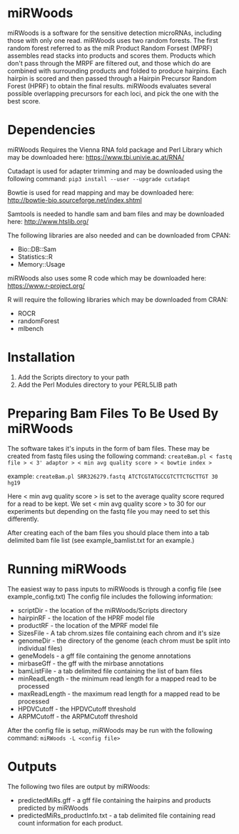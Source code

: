 # miRWoods

miRWoods is a software for the
    sensitive detection microRNAs, including those with only one read.
    miRWoods uses two random forests. The 
    first random forest referred to as the miR Product Random Forsest (MPRF) 
    assembles read stacks into products and scores them. Products which 
    don't pass through the MRPF are filtered out, and those which do are 
    combined with surrounding products and folded to produce hairpins. 
    Each hairpin is scored and then passed through a Hairpin Precursor 
    Random Forest (HPRF) to obtain the final results. miRWoods
    evaluates several possible overlapping precursors for each loci, and pick
    the one with the best score.
    
# Dependencies

miRWoods Requires the Vienna RNA fold package and Perl Library which may be downloaded here:
https://www.tbi.univie.ac.at/RNA/

Cutadapt is used for adapter trimming and may be downloaded using the following command:
`pip3 install --user --upgrade cutadapt`

Bowtie is used for read mapping and may be downloaded here:
http://bowtie-bio.sourceforge.net/index.shtml

Samtools is needed to handle sam and bam files and may be downloaded here:
http://www.htslib.org/

The following libraries are also needed and can be downloaded from CPAN:
- Bio::DB::Sam
- Statistics::R
- Memory::Usage

miRWoods also uses some R code which may be downloaded here:
https://www.r-project.org/  

R will require the following libraries which may be downloaded from CRAN:
- ROCR
- randomForest
- mlbench

# Installation

1. Add the Scripts directory to your path
2. Add the Perl Modules directory to your PERL5LIB path

# Preparing Bam Files To Be Used By miRWoods

The software takes it's inputs in the form of bam files.  These may be created from fastq files using the following command:
`createBam.pl < fastq file > < 3' adaptor > < min avg quality score > < bowtie index >`

example: `createBam.pl SRR326279.fastq ATCTCGTATGCCGTCTTCTGCTTGT 30 hg19`

Here < min avg quality score > is set to the average quality score requred for a read to be kept.  We set < min avg quality score > to 30 for our experiments but depending on the fastq file you may need to set this differently.

After creating each of the bam files you should place them into a tab delimited bam file list (see example_bamlist.txt for an example.)

# Running miRWoods

The easiest way to pass inputs to miRWoods is through a config file (see example_config.txt)  The config file includes the following information:

- scriptDir - the location of the miRWoods/Scripts directory
- hairpinRF - the location of the HPRF model file
- productRF - the location of the MPRF model file
- SizesFile - A tab chrom.sizes file containing each chrom and it's size 
- genomeDir - the directory of the genome (each chrom must be split into individual files)
- geneModels - a gff file containing the genome annotations
- mirbaseGff - the gff with the mirbase annotations 
- bamListFile - a tab delimited file containing the list of bam files
- minReadLength - the minimum read length for a mapped read to be processed
- maxReadLength - the maximum read length for a mapped read to be processed
- HPDVCutoff - the HPDVCutoff threshold
- ARPMCutoff - the ARPMCutoff threshold

After the config file is setup, miRWoods may be run with the following command:
`miRWoods -L <config file>`

# Outputs

The following two files are output by miRWoods:
- predictedMiRs.gff - a gff file containing the hairpins and products predicted by miRWoods
- predictedMiRs_productInfo.txt - a tab delimited file containing read count information for each product. 
